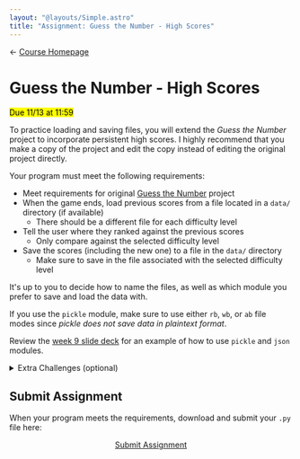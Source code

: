 ```yaml
---
layout: "@layouts/Simple.astro"
title: "Assignment: Guess the Number - High Scores"
---
```


← [Course Homepage](/2024/fall/computer-science)

# Guess the Number - High Scores

<mark>Due 11/13 at 11:59</mark>

To practice loading and saving files, you will extend the _Guess the Number_ project to incorporate persistent high scores. I highly recommend that you make a copy of the project and edit the copy instead of editing the original project directly.

Your program must meet the following requirements:

- Meet requirements for original [Guess the Number](/2024/fall/computer-science/assignments/guess-the-number) project
- When the game ends, load previous scores from a file located in a `data/` directory (if available)
  - There should be a different file for each difficulty level
- Tell the user where they ranked against the previous scores
  - Only compare against the selected difficulty level
- Save the scores (including the new one) to a file in the `data/` directory
  - Make sure to save in the file associated with the selected difficulty level

It's up to you to decide how to name the files, as well as which module you prefer to save and load the data with.

If you use the `pickle` module, make sure to use either `rb`, `wb`, or `ab` file modes since _pickle does not save data in plaintext format_.

Review the [week 9 slide deck](http://localhost:4321/2024/fall/computer-science/slides/python-files) for an example of how to use `pickle` and `json` modules.

<details>

<summary>Extra Challenges (optional)</summary>

- Save cumulative statistics to another file
  - Number of times each difficulty has been played
  - Percentage of guesses that were too high
  - Percentage of guesses that were too low
- Allow users to enter their initials
  - Print initials and scores of top 5 scores at the end of the game

</details>

## Submit Assignment

When your program meets the requirements, download and submit your `.py` file here:

<p style="text-align:center">
  <a href="https://docs.google.com/forms/d/e/1FAIpQLSdzi4rS8ilsNJMGk2Sz0wU31QMHv0ej6ajWTutIcoKiHN1Q0w/viewform?usp=sf_link" target="_blank" class="button">Submit Assignment</a>
</p>

